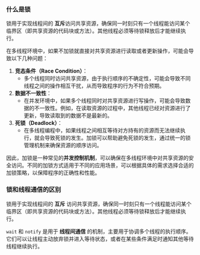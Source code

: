 ### 什么是锁

锁用于实现线程间的 **互斥**访问共享资源，确保同一时刻只有一个线程能访问某个临界区（即共享资源的代码块或方法）。其他线程必须等待锁释放后才能继续执行。

在多线程环境中，如果不加锁就直接对共享资源进行读取或者更新操作，可能会导致以下几种问题：

1. **竞态条件（Race Condition）**：
   - 多个线程同时访问共享资源，由于执行顺序的不确定性，可能会导致不同线程之间的操作相互干扰，从而导致程序的行为不符合预期。
2. **数据不一致性**：
   - 在并发环境中，如果多个线程同时对共享资源进行写操作，可能会导致数据的不一致性。例如，在读取资源的过程中，其他线程已经对资源进行了更新，导致读取到的数据不是最新的。
3. **死锁（Deadlock）**：
   - 在多线程编程中，如果线程之间相互等待对方持有的资源而无法继续执行，就会导致死锁的发生。加锁可以帮助避免死锁的发生，通过统一的锁管理机制来确保资源的顺序访问。

因此，加锁是一种常见的**并发控制机制**，可以确保在多线程环境中对共享资源的安全访问。不同的加锁方式适用于不同的应用场景，可以根据具体的需求选择合适的加锁策略，以保障程序的正确性和性能。



### 锁和线程通信的区别

锁用于实现线程间的 **互斥** 访问共享资源，确保同一时刻只有一个线程能访问某个临界区（即共享资源的代码块或方法）。其他线程必须等待锁释放后才能继续执行。

`wait` 和 `notify` 是用于 **线程间通信** 的机制，主要用于协调多个线程的执行顺序。它们可以让线程主动放弃锁并进入等待状态，或者在某些条件满足时通知其他等待线程继续执行。